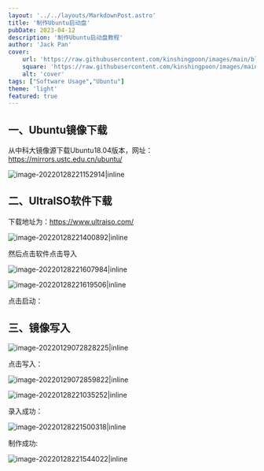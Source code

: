 ```yaml
---
layout: '../../layouts/MarkdownPost.astro'
title: '制作Ubuntu启动盘'
pubDate: 2023-04-12
description: '制作Ubuntu启动盘教程'
author: 'Jack Pan'
cover:
    url: 'https://raw.githubusercontent.com/kinshingpoon/images/main/blog-imgs/202304121702611.png'
    square: 'https://raw.githubusercontent.com/kinshingpoon/images/main/blog-imgs/202304121702611.png'
    alt: 'cover'
tags: ["Software Usage","Ubuntu"]
theme: 'light'
featured: true
---
```


## 一、Ubuntu镜像下载

从中科大镜像源下载Ubuntu18.04版本，网址：https://mirrors.ustc.edu.cn/ubuntu/

![image-20220128221152914|inline](https://raw.githubusercontent.com/kinshingpoon/images/main/blog-imgs//image-20220128221152914.png)

## 二、UltralSO软件下载

下载地址为：https://www.ultraiso.com/



![image-20220128221400892|inline](https://raw.githubusercontent.com/kinshingpoon/images/main/blog-imgs/image-20220128221400892.png)

然后点击软件点击导入

![image-20220128221607984|inline](https://raw.githubusercontent.com/kinshingpoon/images/main/blog-imgs/image-20220128221607984.png)

![image-20220128221619506|inline](https://raw.githubusercontent.com/kinshingpoon/images/main/blog-imgs/image-20220128221619506.png)

点击启动：

## 三、镜像写入

![image-20220129072828225|inline](https://raw.githubusercontent.com/kinshingpoon/images/main/blog-imgs/image-20220129072828225.png)

点击写入：

![image-20220129072859822|inline](https://raw.githubusercontent.com/kinshingpoon/images/main/blog-imgs/image-20220129072859822.png)

![image-20220128221035252|inline](https://raw.githubusercontent.com/kinshingpoon/images/main/blog-imgs/image-20220128221035252.png)

录入成功：

![image-20220128221500318|inline](https://raw.githubusercontent.com/kinshingpoon/images/main/blog-imgs/image-20220128221500318.png)

制作成功:

![image-20220128221544022|inline](https://raw.githubusercontent.com/kinshingpoon/images/main/blog-imgs/image-20220128221544022.png)
